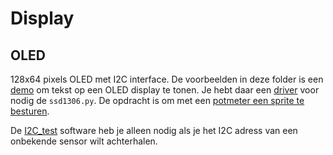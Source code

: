 # Display

## OLED

128x64 pixels OLED met I2C interface. De voorbeelden in deze folder is een [demo](./demo/) om tekst op een OLED display te tonen. Je hebt daar een [driver](./driver/) voor nodig de `ssd1306.py`. De opdracht is om met een [potmeter een sprite te besturen](./adc_x/).

De [I2C_test](./I2C_test/) software heb je alleen nodig als je het I2C adress van een onbekende sensor wilt achterhalen.